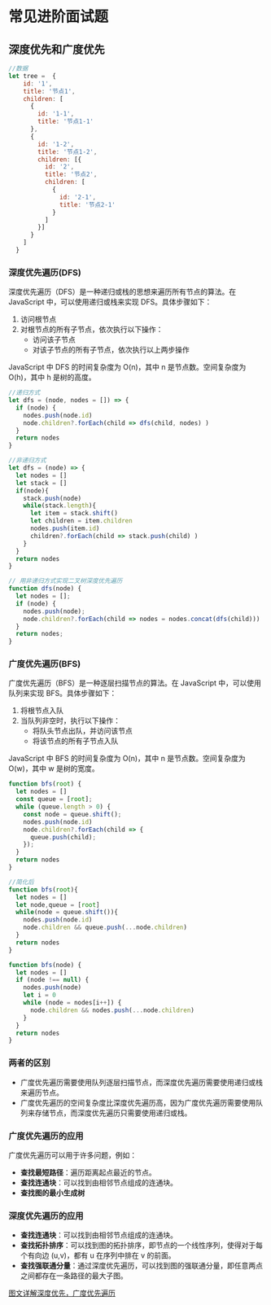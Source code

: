 # 常见进阶面试题 

## 深度优先和广度优先

```js
//数据
let tree =  {
    id: '1',
    title: '节点1',
    children: [
      {
        id: '1-1',
        title: '节点1-1'
      },
      {
        id: '1-2',
        title: '节点1-2',
        children: [{
          id: '2',
          title: '节点2',
          children: [
            {
              id: '2-1',
              title: '节点2-1'
            }
          ]
        }]
      }
    ]
  }
```

### 深度优先遍历(DFS)

深度优先遍历（DFS）是一种递归或栈的思想来遍历所有节点的算法。在 JavaScript 中，可以使用递归或栈来实现 DFS。具体步骤如下：

1. 访问根节点
2. 对根节点的所有子节点，依次执行以下操作：
   - 访问该子节点
   - 对该子节点的所有子节点，依次执行以上两步操作

JavaScript 中 DFS 的时间复杂度为 O(n)，其中 n 是节点数。空间复杂度为 O(h)，其中 h 是树的高度。

```js
//递归方式
let dfs = (node, nodes = []) => {
  if (node) {
    nodes.push(node.id)
    node.children?.forEach(child =>	dfs(child, nodes) )
  }
  return nodes
}
```

```js
//非递归方式
let dfs = (node) => {
  let nodes = []
  let stack = []
  if(node){
    stack.push(node)
    while(stack.length){
      let item = stack.shift()
      let children = item.children
      nodes.push(item.id)
      children?.forEach(child => stack.push(child) )
    }
  }
  return nodes
}
```



```js
// 用非递归方式实现二叉树深度优先遍历
function dfs(node) {
  let nodes = [];
  if (node) {
    nodes.push(node);
    node.children?.forEach(child => nodes = nodes.concat(dfs(child)))
  }
  return nodes;
}
```

### 广度优先遍历(BFS)

广度优先遍历（BFS）是一种逐层扫描节点的算法。在 JavaScript 中，可以使用队列来实现 BFS。具体步骤如下：

1. 将根节点入队
2. 当队列非空时，执行以下操作：
   - 将队头节点出队，并访问该节点
   - 将该节点的所有子节点入队

JavaScript 中 BFS 的时间复杂度为 O(n)，其中 n 是节点数。空间复杂度为 O(w)，其中 w 是树的宽度。

```js
function bfs(root) {
  let nodes = []
  const queue = [root];
  while (queue.length > 0) {
    const node = queue.shift();
    nodes.push(node.id)
    node.children?.forEach(child => {
      queue.push(child);
    });
  }
  return nodes
}

//简化后
function bfs(root){
  let nodes = []
  let node,queue = [root]
  while(node = queue.shift()){
    nodes.push(node.id)
    node.children && queue.push(...node.children)
  }
  return nodes
}

```

```js
function bfs(node) {
  let nodes = []
  if (node !== null) {
    nodes.push(node)
    let i = 0
    while (node = nodes[i++]) {
      node.children && nodes.push(...node.children)
    }
  }
  return nodes
}
```

### 两者的区别

- 广度优先遍历需要使用队列逐层扫描节点，而深度优先遍历需要使用递归或栈来遍历节点。
- 广度优先遍历的空间复杂度比深度优先遍历高，因为广度优先遍历需要使用队列来存储节点，而深度优先遍历只需要使用递归或栈。

### 广度优先遍历的应用

广度优先遍历可以用于许多问题，例如：

- **查找最短路径**：遍历距离起点最近的节点。
- **查找连通块**：可以找到由相邻节点组成的连通块。
- **查找图的最小生成树**

### 深度优先遍历的应用

- **查找连通块**：可以找到由相邻节点组成的连通块。
- **查找拓扑排序**：可以找到图的拓扑排序，即节点的一个线性序列，使得对于每个有向边 (u,v)，都有 u 在序列中排在 v 的前面。
- **查找强联通分量**：通过深度优先遍历，可以找到图的强联通分量，即任意两点之间都存在一条路径的最大子图。


[图文详解深度优先，广度优先遍历](https://juejin.cn/post/6844904127735005198#heading-5)